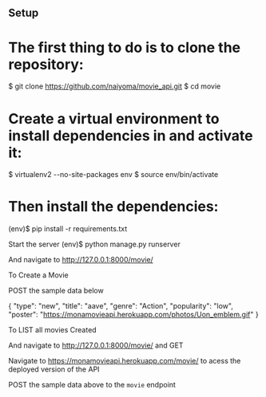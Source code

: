 ## Setup

# The first thing to do is to clone the repository:

$ git clone https://github.com/naiyoma/movie_api.git
$ cd movie

# Create a virtual environment to install dependencies in and activate it:

$ virtualenv2 --no-site-packages env
$ source env/bin/activate

# Then install the dependencies:

(env)$ pip install -r requirements.txt

Start the server
(env)$ python manage.py runserver


And navigate to http://127.0.0.1:8000/movie/

To Create a Movie 

POST the sample data below 

{
        "type": "new",
        "title": "aave",
        "genre": "Action",
        "popularity": "low",
        "poster": "https://monamovieapi.herokuapp.com/photos/Uon_emblem.gif"
    }

To LIST all movies Created 

And navigate to http://127.0.0.1:8000/movie/ and GET

Navigate to https://monamovieapi.herokuapp.com/movie/ to acess the deployed version of the API

POST the sample data above to the `movie` endpoint






